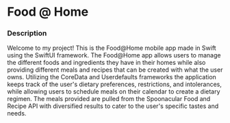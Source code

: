 # Food @ Home
### Description
Welcome to my project! This is the Food@Home mobile app made in Swift using the SwiftUI framework. 
The Food@Home app allows users to manage the different foods and ingredients they have in their homes while also providing different meals and recipes that can be created with what the user owns. 
Utilizing the CoreData and Userdefaults frameworks the application keeps track of the user's dietary preferences, restrictions, and intolerances, while allowing users to schedule meals on their calendar to create a dietary regimen.
The meals provided are pulled from the Spoonacular Food and Recipe API with diversified results to cater to the user's specific tastes and needs.
